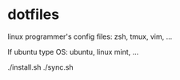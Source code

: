 dotfiles
========

linux programmer's config files: zsh, tmux, vim, ...

If ubuntu type OS: ubuntu, linux mint, ...

./install.sh
./sync.sh
